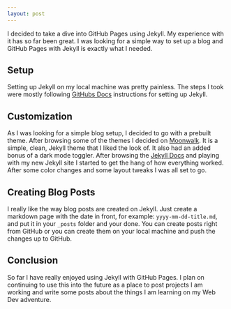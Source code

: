 ```yaml
---
layout: post
---
```


I decided to take a dive into GitHub Pages using Jekyll. My experience with it has so far been great. I was looking for a simple way to set up a blog and GitHub Pages with Jekyll is exactly what I needed.

## Setup
Setting up Jekyll on my local machine was pretty painless. The steps I took were mostly following [GitHubs Docs](https://docs.github.com/en/pages/setting-up-a-github-pages-site-with-jekyll/about-github-pages-and-jekyll) instructions for setting up Jekyll.

## Customization
As I was looking for a simple blog setup, I decided to go with a prebuilt theme. After browsing some of the themes I decided on [Moonwalk](https://github.com/abhinavs/moonwalk). It is a simple, clean, Jekyll theme that I liked the look of. It also had an added bonus of a dark mode toggler. After browsing the [Jekyll Docs](https://jekyllrb.com/docs/) and playing with my new Jekyll site I started to get the hang of how everything worked. After some color changes and some layout tweaks I was all set to go.

## Creating Blog Posts
I really like the way blog posts are created on Jekyll. Just create a markdown page with the date in front, for example: `yyyy-mm-dd-title.md`, and put it in your `_posts` folder and your done. You can create posts right from GitHub or you can create them on your local machine and push the changes up to GitHub.

## Conclusion
So far I have really enjoyed using Jekyll with GitHub Pages. I plan on continuing to use this into the future as a place to post projects I am working and write some posts about the things I am learning on my Web Dev adventure.